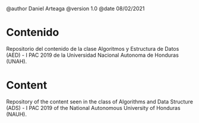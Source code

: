@author Daniel Arteaga
@version 1.0
@date 08/02/2021

# Contenido

Repositorio del contenido de la clase Algoritmos y Estructura de Datos (AED) - I PAC 2019 de la Universidad Nacional Autonoma de Honduras (UNAH).

# Content

Repository of the content seen in the class of Algorithms and Data Structure (ADS) - I PAC 2019 of the National Autonomous University of Honduras (NAUH).
